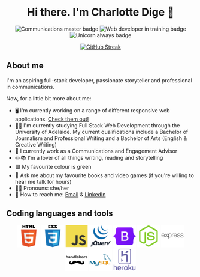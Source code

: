 # <h1 align="center">Hi there. I'm Charlotte Dige 🦄</h1>

<div align="center">
<img alt="Communications master badge" src="https://img.shields.io/badge/Communications-master-brightgreen"></img>
<img alt="Web developer in training badge" src="https://img.shields.io/badge/Web%20developer-in%20training-yellow"></img>
<img alt="Unicorn always badge" src="https://img.shields.io/badge/Unicorn-always-ff69b4"></img>

[![GitHub Streak](http://github-readme-streak-stats.herokuapp.com?user=CharDige&theme=soft-green&date_format=j%20M%5B%20Y%5D)](https://git.io/streak-stats)
</div>

## About me

I'm an aspiring full-stack developer, passionate storyteller and professional in communications.

Now, for a little bit more about me:

- 🖥️ I'm currently working on a range of different responsive web applications. [Check them out!](https://github.com/CharDige?tab=repositories)
- 👩‍🎓 I'm currently studying Full Stack Web Development through the University of Adelaide. My current qualifications include a Bachelor of Journalism and Professional Writing and a Bachelor of Arts (English & Creative Writing)
- 💼 I currently work as a Communications and Engagement Advisor
- ✏️📚 I'm a lover of all things writing, reading and storytelling
- 🟩 My favourite colour is green
- 💬 Ask me about my favourite books and video games (if you're willing to hear me talk for hours)
- 👩‍🦰 Pronouns: she/her
- 📧 How to reach me: [Email](chardige23@gmail.com) & [LinkedIn](https://www.linkedin.com/in/charlotte-dige/)

## Coding languages and tools
<div align="center">
<img src="https://github.com/devicons/devicon/blob/master/icons/html5/html5-original-wordmark.svg" title="HTML5" alt="HTM5L" width="60" height="60"></img>
<img src="https://github.com/devicons/devicon/blob/master/icons/css3/css3-original-wordmark.svg" title="CSS3" alt="CSS3" width="60" height="60"></img>
<img src="https://github.com/devicons/devicon/blob/master/icons/javascript/javascript-original.svg" title="JavaScript" alt="JavaScript" width="60" height="60"></img>
<img src="https://github.com/devicons/devicon/blob/master/icons/jquery/jquery-original-wordmark.svg" title="jQuery" alt="jQuery" width="60" height="60"></img>
<img src="https://github.com/devicons/devicon/blob/master/icons/bootstrap/bootstrap-original.svg" title="Bootstrap" alt="Bootstrap" width="60" height="60"></img>
<img src="https://github.com/devicons/devicon/blob/master/icons/nodejs/nodejs-original.svg" title="NodeJS" alt="NodeJS" width="60" height="60"></img>
<img src="https://github.com/devicons/devicon/blob/master/icons/express/express-original-wordmark.svg" title="ExpressJS" alt="ExpressJS" width="60" height="60"></img>
<img src="https://github.com/devicons/devicon/blob/master/icons/handlebars/handlebars-original-wordmark.svg" title="Handlebars" alt="Handlebars" width="60" height="60"></img>
<img src="https://github.com/devicons/devicon/blob/master/icons/mysql/mysql-original-wordmark.svg" title="MySQL" alt="MySQL" width="60" height="60"></img>
<img src="https://github.com/devicons/devicon/blob/master/icons/heroku/heroku-original-wordmark.svg" title="Heroku" alt="Heroku" width="60" height="60"></img>

</div>
